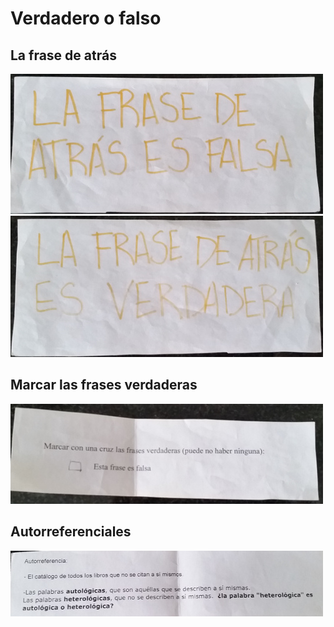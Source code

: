 Verdadero o falso
=================

La frase de atrás
-----------------

![](frase_atras_falsa.jpg)
![](frase_atras_verdadera.jpg)


Marcar las frases verdaderas
----------------------------

![](marcar_frases_verdaderas.jpg)


Autorreferenciales
--------------

![](autoreferencia.jpg)
